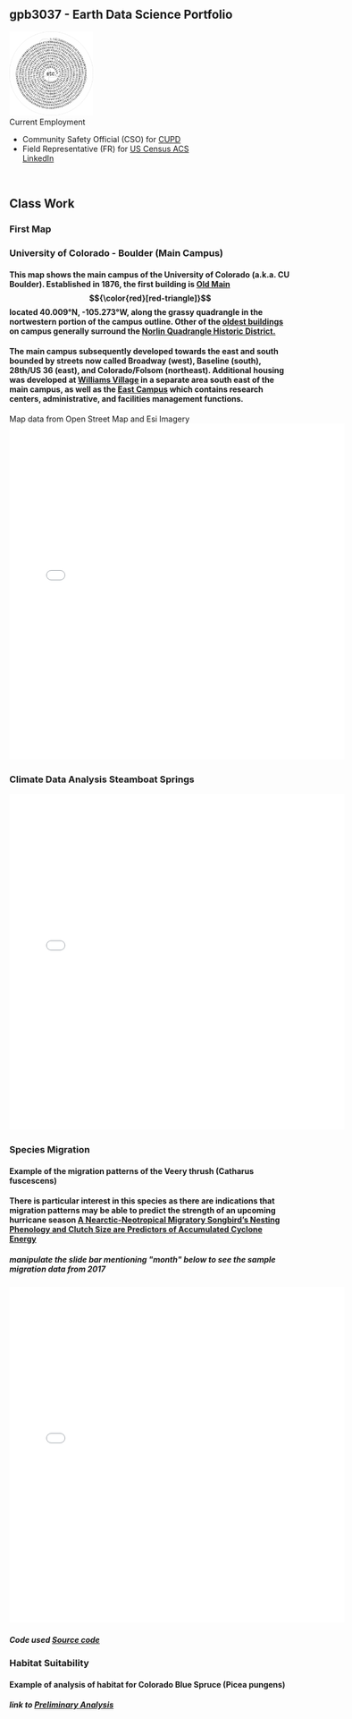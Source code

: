 ## gpb3037 - Earth Data Science Portfolio
<img src="img/gpb-pi-777wm.jpg" alt="piFspiral" height="150" >
<div>
Current Employment
  <ul>
    <li>Community Safety Official (CSO) for <a href="https://www.colorado.edu/police/" target="_blank">CUPD</a></li>
    <li>Field Representative (FR) for <a href="https://www.census.gov/programs-surveys/acs/" target="_blank">US Census ACS</a></li>
    <a href="https://www.linkedin.com/in/gpaulbailey/" target="_blank">LinkedIn</a>
  </ul>
​​​​​​​​​​​​​​​​</div>

## Class Work
### First Map
### University of Colorado - Boulder (Main Campus)
#### This map shows the main campus of the University of Colorado (a.k.a. CU Boulder).  Established in 1876, the first building is <a href="https://www.colorado.edu/coloradan/2018/03/30/then-and-now-old-main">Old Main</a> $${\color{red}[red-triangle]}$$ located 40.009°N, -105.273°W, along the grassy quadrangle in the nortwestern portion of the campus outline.  Other of the <a href="https://www.colorado.edu/masterplan/history/cu-boulders-oldest-buildings">oldest buildings</a> on campus generally surround the <a href="https://www.historycolorado.org/location/norlin-quadrangle-historic-district">Norlin Quadrangle Historic District.</a>
#### The main campus subsequently developed towards the east and south bounded by streets now called Broadway (west), Baseline (south), 28th/US 36 (east), and Colorado/Folsom (northeast).  Additional housing was developed at <a href="https://www.colorado.edu/living/housing/williams-village-services-and-resources">Williams Village</a> in a separate area south east of the main campus, as well as the <a href="https://www.colorado.edu/map?id=336#!ct/83261,68796,68797,68838,68840,68841,68843,69772?s/?mc/40.01066710475513,-105.2466823399738?z/16?lvl/0?share">East Campus</a> which contains research centers, administrative, and facilities management functions.
Map data from Open Street Map and Esi Imagery
<embed type="text/html" src="posts/01-first-map/CGPTUniversity_of_colorado_map.html" width="600" height="600">

### Climate Data Analysis Steamboat Springs
<embed type="text/html" src="posts/02-climate/steamboatmeantemp.html" width="600" height="600">

### Species Migration
#### Example of the migration patterns of the Veery thrush (Catharus fuscescens)
#### There is particular interest in this species as there are indications that migration patterns may be able to predict the strength of an upcoming hurricane season <a href= "https://www.nature.com/articles/s41598-018-28302-3" target="_blank">A Nearctic-Neotropical Migratory Songbird’s Nesting Phenology and Clutch Size are Predictors of Accumulated Cyclone Energy</a>
##### manipulate the slide bar mentioning "month" below to see the sample migration data from 2017

<embed type="text/html" src="posts/03-species/migration.html" width="600" height="600">

##### Code used <a href= "posts/03-species/SpeciesMigration-code.html" target="_blank"> Source code<a>

### Habitat Suitability
#### Example of analysis of habitat for Colorado Blue Spruce (Picea pungens)
##### link to <a href= "posts/04-habitat/habitat.html" target="_blank"> Preliminary Analysis<a>
